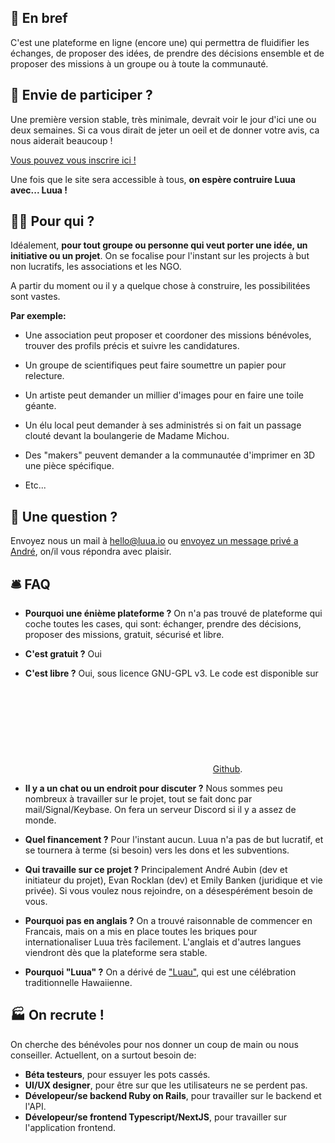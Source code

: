 
## 💃 En bref

<div class="hero">
C'est une plateforme en ligne (encore une) qui permettra de fluidifier les échanges, de proposer des idées, de prendre des décisions ensemble et de proposer des missions à un groupe ou à toute la communauté.
</div>


## 👋 Envie de participer ?

Une première version stable, très minimale, devrait voir le jour d'ici une ou deux semaines. Si ca vous dirait de jeter un oeil et de donner votre avis, ca nous aiderait beaucoup !

[Vous pouvez vous inscrire ici !](https://forms.gle/baBm457sSXcpywn48)

Une fois que le site sera accessible à tous, **on espère contruire Luua avec... Luua !**

## 🧙🏼‍ Pour qui ?

Idéalement, **pour tout groupe ou personne qui veut porter une idée, un initiative ou un projet**.
On se focalise pour l'instant sur les projects à but non lucratifs, les associations et les NGO.

A partir du moment ou il y a quelque chose à construire, les possibilitées sont vastes.

**Par exemple:**

- Une association peut proposer et coordoner des missions bénévoles, trouver des profils précis et suivre les candidatures.

- Un groupe de scientifiques peut faire soumettre un papier pour relecture.

- Un artiste peut demander un millier d'images pour en faire une toile géante.

- Un élu local peut demander à ses administrés si on fait un passage clouté devant la boulangerie de Madame Michou.

- Des "makers" peuvent demander a la communautée d'imprimer en 3D une pièce spécifique.

- Etc...


## 🤔 Une question ?

Envoyez nous un mail à [hello@luua.io](mailto:hello@luua.io) ou [envoyez un message privé a André](https://twitter.com/lambda_2), on/il vous répondra avec plaisir.


## 🛎 FAQ

- **Pourquoi une énième plateforme ?**
On n'a pas trouvé de plateforme qui coche toutes les cases, qui sont: échanger, prendre des décisions, proposer des missions, gratuit, sécurisé et libre.

- **C'est gratuit ?**
Oui

- **C'est libre ?**
Oui, sous licence GNU-GPL v3. Le code est disponible sur <a href="https://github.com/{{ site.github_username }}"><svg class="svg-icon"><use xlink:href="{{ '/assets/minima-social-icons.svg#github' | relative_url }}"></use></svg><span class="username">Github</span></a>.

- **Il y a un chat ou un endroit pour discuter ?**
Nous sommes peu nombreux à travailler sur le projet, tout se fait donc par mail/Signal/Keybase.
On fera un serveur Discord si il y a assez de monde.

- **Quel financement ?**
Pour l'instant aucun. Luua n'a pas de but lucratif, et se tournera à terme (si besoin) vers les dons et les subventions.

- **Qui travaille sur ce projet ?**
Principalement André Aubin (dev et initiateur du projet), Evan Rocklan (dev) et Emily Banken (juridique et vie privée).
Si vous voulez nous rejoindre, on a désespérément besoin de vous.

- **Pourquoi pas en anglais ?**
On a trouvé raisonnable de commencer en Francais, mais on a mis en place toutes les briques pour internationaliser Luua très facilement. L'anglais et d'autres langues viendront dès que la plateforme sera stable.

- **Pourquoi "Luua" ?**
On a dérivé de ["Luau"](https://youtu.be/r3JAM1nuNAk?t=20), qui est une célébration traditionnelle Hawaiienne.

## 🏭 On recrute !

On cherche des bénévoles pour nos donner un coup de main ou nous conseiller.
Actuellent, on a surtout besoin de:

- **Béta testeurs**, pour essuyer les pots cassés.
- **UI/UX designer**, pour être sur que les utilisateurs ne se perdent pas.
- **Dévelopeur/se backend Ruby on Rails**, pour travailler sur le backend et l'API.
- **Dévelopeur/se frontend Typescript/NextJS**, pour travailler sur l'application frontend.
